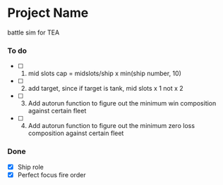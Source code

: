 # Project Name
battle sim for TEA

### To do
- [ ] 1. mid slots cap = midslots/ship x min(ship number, 10)
- [ ] 2. add target, since if target is tank, mid slots x 1 not x 2
- [ ] 3. Add autorun function to figure out the minimum win composition against certain fleet
- [ ] 4. Add autorun function to figure out the minimum zero loss composition against certain fleet
  

### Done 
- [x] Ship role
- [x] Perfect focus fire order
